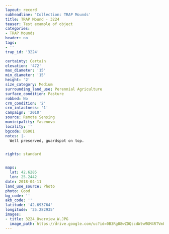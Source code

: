 ```yaml
---
layout: record
subheadline: 'Collection: TRAP Mounds'
title: TRAP Mound - 3224
teaser: Test example of object
categories:
- TRAP Mounds
header: no
tags:
- ''
trap_id: '3224'

certainty: Certain
elevation: '472'
max_diameter: '15'
min_diameter: '15'
height: '2'
size_category: Medium
surrounding_land_use: Perennial Agriculture
surface_condition: Pasture
robbed: No
crm_condition: '2'
crm_intactness: '1'
campaign: '2010'
source: Remote Sensing
municipality: Yasenovo
locality: ''
bgcode: DS001
notes: |-
  Well preserved, guardspot on top.


rights: standard


maps:
  lat: 42.6285
  lon: 25.2442
date: 2018-04-11
land_use_source: Photo
photo: Good
bg_code: ''
akb_code: ''
latitude: '42.693764'
longitude: '25.282935'
images:
- title: 3224_Overview_W.JPG
  image_path: https://drive.google.com/uc?id=0B3Rg88wZDQscdWtwMGM4RTVmb1k
---
```

